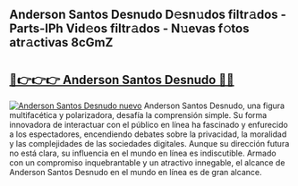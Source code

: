## Anderson Santos Desnudo D𝚎sn𝚞dos filtr𝚊dos - Parts-IPh Vid𝚎os filtr𝚊dos - N𝚞evas f𝚘tos atr𝚊ctivas 8cGmZ

# <h2><a href="http://mb1104l.tromn.icu/?c=Anderson+Santos+Desnudo">🔗👉👉👉 Anderson Santos Desnudo 🔗🔗</a></h2>

[![Anderson Santos Desnudo nuevo](https://i.imgur.com/pEAQMta.gif)](http://mb1104l.tromn.icu/?c=Anderson+Santos+Desnudo)
Anderson Santos Desnudo, una figura multifacética y polarizadora, desafía la comprensión simple. Su forma innovadora de interactuar con el público en línea ha fascinado y enfurecido a los espectadores, encendiendo debates sobre la privacidad, la moralidad y las complejidades de las sociedades digitales. Aunque su dirección futura no está clara, su influencia en el mundo en línea es indiscutible. Armado con un compromiso inquebrantable y un atractivo innegable, el alcance de Anderson Santos Desnudo en el mundo en línea es de gran alcance.
